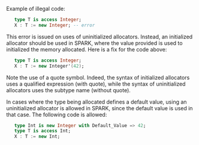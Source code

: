 Example of illegal code:

```ada
   type T is access Integer;
   X : T := new Integer; -- error
```

This error is issued on uses of uninitialized allocators. Instead, an
initialized allocator should be used in SPARK, where the value provided is used
to initialized the memory allocated. Here is a fix for the code above:

```ada
   type T is access Integer;
   X : T := new Integer'(42);
```

Note the use of a quote symbol. Indeed, the syntax of initialized allocators
uses a qualified expression (with quote), while the syntax of uninitialized
allocators uses the subtype name (without quote).

In cases where the type being allocated defines a default value, using an
uninitialized allocator is allowed in SPARK, since the default value is used in
that case. The following code is allowed:

```ada
   type Int is new Integer with Default_Value => 42;
   type T is access Int;
   X : T := new Int;
```
